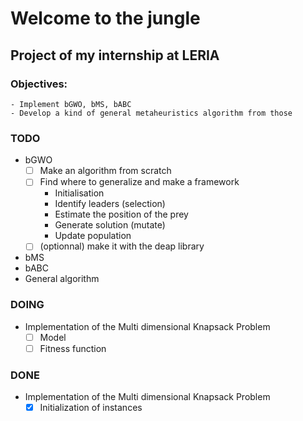# Welcome to the jungle
## Project of my internship at LERIA 

### Objectives: 
    - Implement bGWO, bMS, bABC 
    - Develop a kind of general metaheuristics algorithm from those

### TODO
- bGWO
  - [ ] Make an algorithm from scratch
  - [ ] Find where to generalize and make a framework
    - Initialisation
    - Identify leaders (selection)
    - Estimate the position of the prey 
    - Generate solution (mutate)
    - Update population
  - [ ] (optionnal) make it with the deap library
- bMS
- bABC
- General algorithm

### DOING
- Implementation of the Multi dimensional Knapsack Problem
  - [ ] Model
  - [ ] Fitness function

### DONE
- Implementation of the Multi dimensional Knapsack Problem
  - [X] Initialization of instances